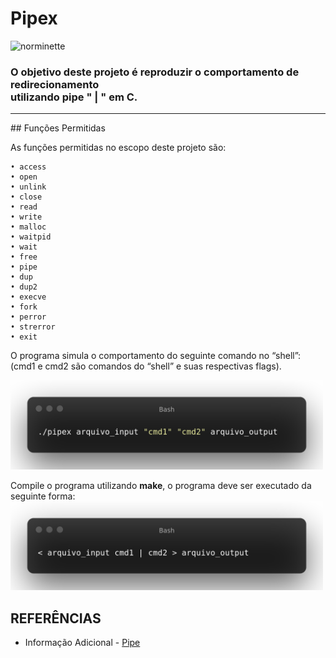 # Pipex
![norminette](https://github.com/andersonhsporto/ft-pipex/workflows/norminette/badge.svg)
### O objetivo deste projeto é reproduzir o comportamento de  redirecionamento <br> utilizando pipe " | " em C.
<hr>
## Funções Permitidas



As funções permitidas no escopo deste projeto são:
```
• access
• open
• unlink
• close
• read
• write
• malloc
• waitpid
• wait
• free
• pipe
• dup
• dup2
• execve
• fork
• perror
• strerror
• exit
```
O programa simula o comportamento do seguinte comando no “shell”: (cmd1 e cmd2 são comandos do “shell” e suas respectivas flags).

<img src="https://github.com/andersonhsporto/ft-pipex/blob/master/img/0-bash.png" width="500" height=auto/>

Compile o programa utilizando **make**, o programa deve ser executado da seguinte forma:
<img src="https://github.com/andersonhsporto/ft-pipex/blob/master/img/1-bash.png" width="500" height=auto/>


##



## REFERÊNCIAS
* Informação Adicional - [Pipe](https://www.ppgia.pucpr.br/pt/arquivos/techdocs/linux/foca-iniciante/ch-redir.html)